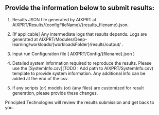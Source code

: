
## Provide the information below to submit results:

1. Results JSON file generated by AIXPRT at AIXPRT/Results/{configFileName}/{results_filename}.json.

2. [If applicable] Any intermediate logs that results depends. Logs are generated at AIXPRT/Modules/Deep-learning/workloads/{workloadsFolder}/results/output/ .

3. Input run Configuration file ( AIXPRT/Config/{filename}.json )

4. Detailed system information required to reproduce the results. Please use the [SystemInfo.csv](TODO : Add path to AIXPRT/SystemInfo.csv) template to provide system information. Any additional info can be added at the end of the csv.

5. If any scripts (or) models (or) {any files} are customized for result generation, please provide these changes.

Principled Technologies will review the results submission and get back to you.
